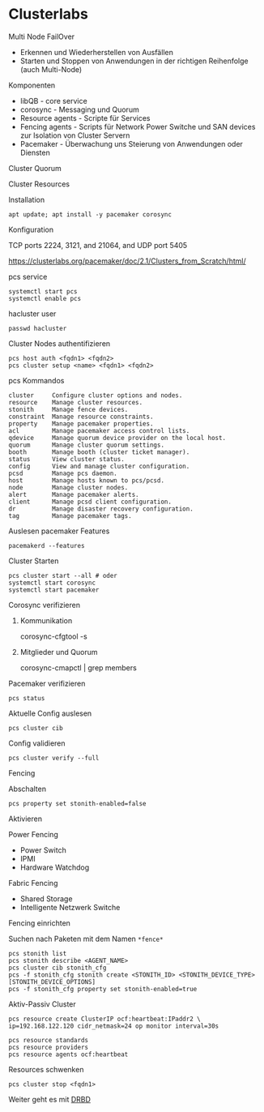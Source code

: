 # Clusterlabs

Multi Node FailOver

- Erkennen und Wiederherstellen von Ausfällen
- Starten und Stoppen von Anwendungen in der richtigen Reihenfolge (auch Multi-Node)

Komponenten

- libQB - core service
- corosync - Messaging und Quorum
- Resource agents - Scripte für Services
- Fencing agents - Scripts für Network Power Switche und SAN devices zur Isolation von Cluster Servern
- Pacemaker - Überwachung uns Steierung von Anwendungen oder Diensten

Cluster Quorum

Cluster Resources

Installation

    apt update; apt install -y pacemaker corosync

Konfiguration

TCP ports 2224, 3121, and 21064, and UDP port 5405

<https://clusterlabs.org/pacemaker/doc/2.1/Clusters_from_Scratch/html/>

pcs service

    systemctl start pcs
    systemctl enable pcs

hacluster user

    passwd hacluster

Cluster Nodes authentifizieren

    pcs host auth <fqdn1> <fqdn2>
    pcs cluster setup <name> <fqdn1> <fqdn2>

pcs Kommandos

    cluster     Configure cluster options and nodes.
    resource    Manage cluster resources.
    stonith     Manage fence devices.
    constraint  Manage resource constraints.
    property    Manage pacemaker properties.
    acl         Manage pacemaker access control lists.
    qdevice     Manage quorum device provider on the local host.
    quorum      Manage cluster quorum settings.
    booth       Manage booth (cluster ticket manager).
    status      View cluster status.
    config      View and manage cluster configuration.
    pcsd        Manage pcs daemon.
    host        Manage hosts known to pcs/pcsd.
    node        Manage cluster nodes.
    alert       Manage pacemaker alerts.
    client      Manage pcsd client configuration.
    dr          Manage disaster recovery configuration.
    tag         Manage pacemaker tags.

Auslesen pacemaker Features

    pacemakerd --features

Cluster Starten

    pcs cluster start --all # oder
    systemctl start corosync
    systemctl start pacemaker

Corosync verifizieren

1. Kommunikation

    corosync-cfgtool -s

2. Mitglieder und Quorum

    corosync-cmapctl | grep members

Pacemaker verifizieren

    pcs status

Aktuelle Config auslesen

    pcs cluster cib

Config validieren

    pcs cluster verify --full

Fencing

Abschalten

    pcs property set stonith-enabled=false

Aktivieren

Power Fencing

- Power Switch
- IPMI
- Hardware Watchdog

Fabric Fencing

- Shared Storage
- Intelligente Netzwerk Switche

Fencing einrichten

Suchen nach Paketen mit dem Namen `*fence*`

    pcs stonith list
    pcs stonith describe <AGENT_NAME>
    pcs cluster cib stonith_cfg
    pcs -f stonith_cfg stonith create <STONITH_ID> <STONITH_DEVICE_TYPE> [STONITH_DEVICE_OPTIONS]
    pcs -f stonith_cfg property set stonith-enabled=true

Aktiv-Passiv Cluster

    pcs resource create ClusterIP ocf:heartbeat:IPaddr2 \
    ip=192.168.122.120 cidr_netmask=24 op monitor interval=30s

    pcs resource standards
    pcs resource providers
    pcs resource agents ocf:heartbeat

Resources schwenken

    pcs cluster stop <fqdn1>

Weiter geht es mit [DRBD](../07_DRBD)
